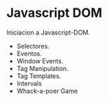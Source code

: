 # Javascript DOM

Iniciacion a Javascript-DOM. 

- Selectores.
- Eventos.
- Window Events.
- Tag Manipulation.
- Tag Templates.
- Intervals
- Whack-a-poer Game